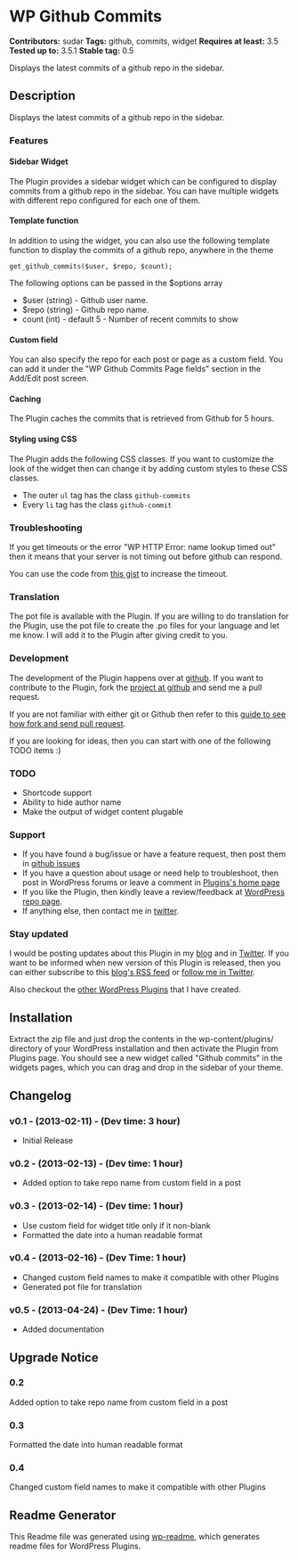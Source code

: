 ﻿# WP Github Commits #
**Contributors:** sudar 
**Tags:** github, commits, widget
**Requires at least:** 3.5
**Tested up to:** 3.5.1
**Stable tag:** 0.5

Displays the latest commits of a github repo in the sidebar.

## Description ##
Displays the latest commits of a github repo in the sidebar.

### Features

#### Sidebar Widget

The Plugin provides a sidebar widget which can be configured to display commits from a github repo in the sidebar. You can have multiple widgets with different repo configured for each one of them.

#### Template function

In addition to using the widget, you can also use the following template function to display the commits of a github repo, anywhere in the theme

`get_github_commits($user, $repo, $count);`

The following options can be passed in the $options array

- $user (string) - Github user name. 
- $repo (string) - Github repo name.
- count (int) - default 5 -  Number of recent commits to show

#### Custom field

You can also specify the repo for each post or page as a custom field. You can add it under the "WP Github Commits Page fields" section in the Add/Edit post screen.

#### Caching

The Plugin caches the commits that is retrieved from Github for 5 hours.

#### Styling using CSS

The Plugin adds the following CSS classes. If you want to customize the look of the widget then can change it by adding custom styles to these CSS classes.

- The outer `ul` tag has the class `github-commits`
- Every `li` tag has the class `github-commit`

### Troubleshooting

If you get timeouts or the error "WP HTTP Error: name lookup timed out" then it means that your server is not timing out before github can respond.

You can use the code from [this gist](https://gist.github.com/sudar/4945588) to increase the timeout.

### Translation

The pot file is available with the Plugin. If you are willing to do translation for the Plugin, use the pot file to create the .po files for your language and let me know. I will add it to the Plugin after giving credit to you.

### Development

The development of the Plugin happens over at [github](https://github.com/sudar/wp-github-commits). If you want to contribute to the Plugin, fork the [project at github](https://github.com/sudar/wp-github-commits) and send me a pull request.

If you are not familiar with either git or Github then refer to this [guide to see how fork and send pull request](http://sudarmuthu.com/blog/contributing-to-project-hosted-in-github).

If you are looking for ideas, then you can start with one of the following TODO items :)

### TODO

- Shortcode support
- Ability to hide author name
- Make the output of widget content plugable

### Support

- If you have found a bug/issue or have a feature request, then post them in [github issues](https://github.com/sudar/wp-github-commits/issues)
- If you have a question about usage or need help to troubleshoot, then post in WordPress forums or leave a comment in [Plugins's home page][1]
- If you like the Plugin, then kindly leave a review/feedback at [WordPress repo page][6].
- If anything else, then contact me in [twitter][2].

### Stay updated

I would be posting updates about this Plugin in my [blog][4] and in [Twitter][2]. If you want to be informed when new version of this Plugin is released, then you can either subscribe to this [blog's RSS feed][3] or [follow me in Twitter][2].

Also checkout the [other WordPress Plugins][5] that I have created.

 [1]: http://sudarmuthu.com/wordpress/wp-github-commits
 [2]: http://twitter.com/sudarmuthu
 [3]: http://sudarmuthu.com/feed
 [4]: http://sudarmuthu.com/blog
 [5]: http://sudarmuthu.com/wordpress
 [6]: http://wordpress.org/extend/plugins/wp-github-commits/

## Installation ##

Extract the zip file and just drop the contents in the wp-content/plugins/ directory of your WordPress installation and then activate the Plugin from Plugins page. You should see a new widget called "Github commits" in the widgets pages, which you can drag and drop in the sidebar of your theme.

## Changelog ##

### v0.1 - (2013-02-11) - (Dev time: 3 hour) ###
*   Initial Release

### v0.2 - (2013-02-13) - (Dev time: 1 hour) ###
* Added option to take repo name from custom field in a post

### v0.3 - (2013-02-14) - (Dev time: 1 hour) ###
* Use custom field for widget title only if it non-blank
* Formatted the date into a human readable format

### v0.4 - (2013-02-16) - (Dev Time: 1 hour) ###
* Changed custom field names to make it compatible with other Plugins
* Generated pot file for translation

### v0.5 - (2013-04-24) - (Dev Time: 1 hour) ###
* Added documentation

## Upgrade Notice ##

### 0.2 ###
Added option to take repo name from custom field in a post

### 0.3 ###
Formatted the date into human readable format

### 0.4 ###
Changed custom field names to make it compatible with other Plugins

## Readme Generator ##

This Readme file was generated using <a href = 'http://sudarmuthu.com/wordpress/wp-readme'>wp-readme</a>, which generates readme files for WordPress Plugins.
